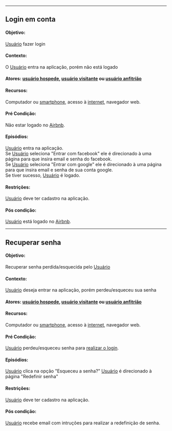 ***
## Login em conta <a name="FAZ-LOGIN"></a>
#### Objetivo:
[Usuário](lex_geral.md#USUARIO) fazer login
#### Contexto:
O [Usuário](lex_geral.md#USUARIO) entra na aplicação, porém não está logado
#### Atores: [usuário hospede](lex_geral.md#HOSPEDE), [usuário visitante](lex_geral.md#VISITANTE) ou [usuário anfitrião](lex_geral.md#ANFITRIAO)
#### Recursos:
Computador ou [smartphone](lex_geral.md#SMARTPHONE), acesso à [internet](lex_geral.md#INTERNET), navegador web.
#### Pré Condição:
Não estar logado no [Airbnb](lex_geral.md#AIRBNB).
#### Episódios:
[Usuário](lex_geral.md#USUARIO) entra na aplicação.</br>
Se [Usuário](lex_geral.md#USUARIO) seleciona "Entrar com facebook" ele é direcionado à uma página para que insira email e senha do facebook.</br>
Se [Usuário](lex_geral.md#USUARIO) seleciona "Entrar com google" ele é direcionado à uma página para que insira email e senha de sua conta google.</br>
Se tiver sucesso, [Usuário](lex_geral.md#USUARIO) é logado.</br>
#### Restrições:
[Usuário](lex_geral.md#USUARIO) deve ter cadastro na aplicação.
#### Pós condição:
[Usuário](lex_geral.md#USUARIO) está logado no [Airbnb](lex_geral.md#AIRBNB).

***
## Recuperar senha <a name="RECUPERAR-SENHA"></a>
#### Objetivo:
Recuperar senha perdida/esquecida pelo [Usuário](lex_geral.md#USUARIO)
#### Contexto:
[Usuário](lex_geral.md#USUARIO) deseja entrar na aplicação, porém perdeu/esqueceu sua senha
#### Atores: [usuário hospede](lex_geral.md#HOSPEDE), [usuário visitante](lex_geral.md#VISITANTE) ou [usuário anfitrião](lex_geral.md#ANFITRIAO)
#### Recursos:
Computador ou [smartphone](lex_geral.md#SMARTPHONE), acesso à [internet](lex_geral.md#INTERNET), navegador web.
#### Pré Condição:
[Usuário](lex_geral.md#USUARIO) perdeu/esqueceu senha para [realizar o login](cen_geral.md#FAZ-LOGIN).
#### Episódios:
[Usuário](lex_geral.md#USUARIO) clica na opção "Esqueceu a senha?"
[Usuário](lex_geral.md#USUARIO) é direcionado à página "Redefinir senha"
#### Restrições:
[Usuário](lex_geral.md#USUARIO) deve ter cadastro na aplicação.
#### Pós condição:
[Usuário](lex_geral.md#USUARIO) recebe email com intruções para realizar a redefinição de senha.
